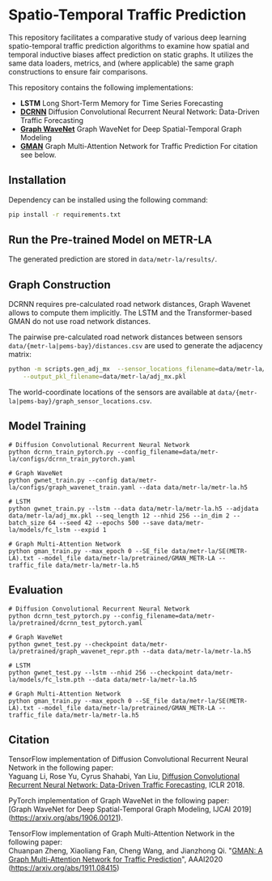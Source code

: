 # Spatio-Temporal Traffic Prediction
This repository facilitates a comparative study of various deep learning spatio-temporal traffic prediction algorithms to examine how spatial and temporal inductive biases affect prediction on static graphs. It utilizes the same data loaders, metrics, and (where applicable) the same graph constructions to ensure fair comparisons. 

This repository contains the following implementations:
- **LSTM** Long Short-Term Memory for Time Series Forecasting
- **[DCRNN](https://arxiv.org/abs/1707.01926)** Diffusion Convolutional Recurrent Neural Network: Data-Driven Traffic Forecasting
- **[Graph WaveNet](https://arxiv.org/abs/1906.00121)** Graph WaveNet for Deep Spatial-Temporal Graph Modeling
- **[GMAN](https://arxiv.org/abs/1911.08415)** Graph Multi-Attention Network for Traffic Prediction
For citation see below.


## Installation

Dependency can be installed using the following command:
```bash
pip install -r requirements.txt
```



## Run the Pre-trained Model on METR-LA

The generated prediction are stored in `data/metr-la/results/`.

## Graph Construction
DCRNN requires pre-calculated road network distances, Graph Wavenet allows to compute them implicitly.
The LSTM and the Transformer-based GMAN do not use road network distances.

The pairwise pre-calculated road network distances between sensors `data/{metr-la|pems-bay}/distances.csv` are used to generate the adjacency matrix:
```bash
python -m scripts.gen_adj_mx  --sensor_locations_filename=data/metr-la/graph_sensor_locations.csv --normalized_k=0.1\
    --output_pkl_filename=data/metr-la/adj_mx.pkl
```
The world-coordinate locations of the sensors are available at `data/{metr-la|pems-bay}/graph_sensor_locations.csv`.


## Model Training
```
# Diffusion Convolutional Recurrent Neural Network
python dcrnn_train_pytorch.py --config_filename=data/metr-la/configs/dcrnn_train_pytorch.yaml

# Graph WaveNet 
python gwnet_train.py --config data/metr-la/configs/graph_wavenet_train.yaml --data data/metr-la/metr-la.h5

# LSTM
python gwnet_train.py --lstm --data data/metr-la/metr-la.h5 --adjdata data/metr-la/adj_mx.pkl --seq_length 12 --nhid 256 --in_dim 2 --batch_size 64 --seed 42 --epochs 500 --save data/metr-la/models/fc_lstm --expid 1

# Graph Multi-Attention Network
python gman_train.py --max_epoch 0 --SE_file data/metr-la/SE(METR-LA).txt --model_file data/metr-la/pretrained/GMAN_METR-LA --traffic_file data/metr-la/metr-la.h5
```

## Evaluation

```
# Diffusion Convolutional Recurrent Neural Network
python dcrnn_test_pytorch.py --config_filename=data/metr-la/pretrained/dcrnn_test_pytorch.yaml

# Graph WaveNet 
python gwnet_test.py --checkpoint data/metr-la/pretrained/graph_wavenet_repr.pth --data data/metr-la/metr-la.h5

# LSTM
python gwnet_test.py --lstm --nhid 256 --checkpoint data/metr-la/models/fc_lstm.pth --data data/metr-la/metr-la.h5

# Graph Multi-Attention Network
python gman_train.py --max_epoch 0 --SE_file data/metr-la/SE(METR-LA).txt --model_file data/metr-la/pretrained/GMAN_METR-LA --traffic_file data/metr-la/metr-la.h5

```

## Citation

TensorFlow implementation of Diffusion Convolutional Recurrent Neural Network in the following paper: \
Yaguang Li, Rose Yu, Cyrus Shahabi, Yan Liu, [Diffusion Convolutional Recurrent Neural Network: Data-Driven Traffic Forecasting](https://arxiv.org/abs/1707.01926), ICLR 2018.

PyTorch implementation of Graph WaveNet in the following paper: \
[Graph WaveNet for Deep Spatial-Temporal Graph Modeling, IJCAI 2019] (https://arxiv.org/abs/1906.00121).

TensorFlow implementation of Graph Multi-Attention Network in the following paper: \
Chuanpan Zheng, Xiaoliang Fan, Cheng Wang, and Jianzhong Qi. "[GMAN: A Graph Multi-Attention Network for Traffic Prediction](https://arxiv.org/abs/1911.08415)", AAAI2020 (https://arxiv.org/abs/1911.08415)
